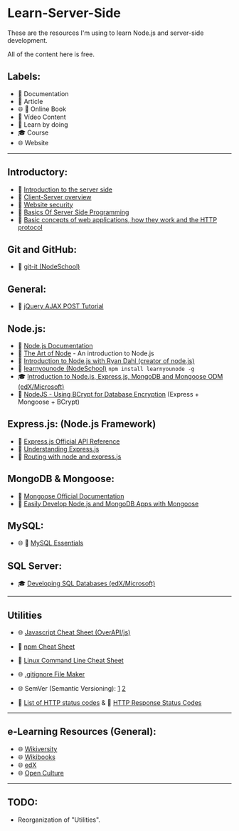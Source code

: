 # Learn-Server-Side
These are the resources I'm using to learn Node.js and server-side development.

All of the content here is free.


## Labels:
  - :green_book: Documentation
  - :page_with_curl: Article
  - :globe_with_meridians: :blue_book: Online Book
  - :movie_camera: Vídeo Content
  - :triangular_ruler: Learn by doing
  - :mortar_board: Course
  - :globe_with_meridians: Website
  
***

## Introductory:

  - :page_with_curl: [Introduction to the server side](https://developer.mozilla.org/en-US/docs/Learn/Server-side/First_steps/Introduction)
  - :page_with_curl: [Client-Server overview](https://developer.mozilla.org/en-US/docs/Learn/Server-side/First_steps/Client-Server_overview)
  - :page_with_curl: [Website security](https://developer.mozilla.org/en-US/docs/Learn/Server-side/First_steps/Website_security)
  - :movie_camera: [Basics Of Server Side Programming](https://www.youtube.com/watch?v=nhZMH8oX6xI)
  - :movie_camera: [Basic concepts of web applications, how they work and the HTTP protocol](https://www.youtube.com/watch?v=RsQ1tFLwldY)


## Git and GitHub:

  - :triangular_ruler: [git-it (NodeSchool)](https://github.com/jlord/git-it-electron)


## General:

  - :page_with_curl: [jQuery AJAX POST Tutorial](https://www.airpair.com/js/jquery-ajax-post-tutorial)


## Node.js:

  - :green_book: [Node.js Documentation](https://nodejs.org/en/docs/)
  - :page_with_curl: [The Art of Node](https://github.com/maxogden/art-of-node) - An introduction to Node.js
  - :movie_camera: [Introduction to Node.js with Ryan Dahl (creator of node.js)](https://www.youtube.com/watch?v=jo_B4LTHi3I)
  - :triangular_ruler: [learnyounode (NodeSchool)](https://github.com/workshopper/learnyounode) ```npm install learnyounode -g```
  - :mortar_board: [Introduction to Node.js, Express.js, MongoDB and Mongoose ODM (edX/Microsoft)](https://www.edx.org/course/introduction-node-js-microsoft-dev283x)
  - :movie_camera: [NodeJS - Using BCrypt for Database Encryption](https://www.youtube.com/watch?v=au2pDQ_tgD8) (Express + Mongoose + BCrypt)


## Express.js: (Node.js Framework)

  - :green_book: [Express.js Official API Reference](https://expressjs.com/en/api.html)
  - :page_with_curl: [Understanding Express.js](http://evanhahn.com/understanding-express/)
  - :movie_camera: [Routing with node and express.js](https://www.youtube.com/watch?v=xEDpRbJtlKA)


## MongoDB & Mongoose:

  - :green_book: [Mongoose Official Documentation](http://mongoosejs.com/docs/)
  - :page_with_curl: [Easily Develop Node.js and MongoDB Apps with Mongoose](https://scotch.io/tutorials/using-mongoosejs-in-node-js-and-mongodb-applications)


## MySQL:

  - :globe_with_meridians: :blue_book: [MySQL Essentials](http://www.techotopia.com/index.php/MySQL_Essentials)
  
  
## SQL Server:

  - :mortar_board: [Developing SQL Databases (edX/Microsoft)](https://www.edx.org/course/developing-sql-databases-microsoft-dat215-1x-2)

***

## Utilities

  - :globe_with_meridians: [Javascript Cheat Sheet (OverAPI/js)](http://overapi.com/javascript/)
  
  - :green_book: [npm Cheat Sheet](https://www.cheatography.com/gregfinzer/cheat-sheets/node-package-manager/)
  
  - :green_book: [Linux Command Line Cheat Sheet](https://www.cheatography.com/davechild/cheat-sheets/linux-command-line/)
  
  - :globe_with_meridians: [.gitignore File Maker](https://www.gitignore.io/)
  
  - :globe_with_meridians: SemVer (Semantic Versioning): [1](https://semver.org/) [2](https://www.sitepoint.com/semantic-versioning-why-you-should-using/)
  
  - :page_with_curl: [List of HTTP status codes](https://en.wikipedia.org/wiki/List_of_HTTP_status_codes?wteswitched=1) & :page_with_curl: [HTTP Response Status Codes](https://developer.yahoo.com/social/rest_api_guide/http-response-codes.html)

***

## e-Learning Resources (General):
  
   - :globe_with_meridians: [Wikiversity](https://en.wikiversity.org/wiki/Wikiversity:Main_Page)
   - :globe_with_meridians: [Wikibooks](https://en.wikibooks.org/wiki/Main_Page)
   - :globe_with_meridians: [edX](https://www.edx.org/)
   - :globe_with_meridians: [Open Culture](http://www.openculture.com/)
 
 ***
 
 ## TODO: 
 
   - Reorganization of "Utilities".
  
